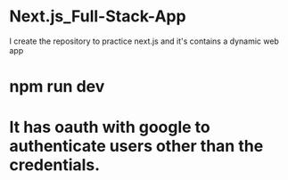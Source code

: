 # Next.js_Full-Stack-App
I create the repository to practice next.js and it's contains a dynamic web app

# npm run dev 
# It has oauth with google to authenticate users other than the credentials. 

